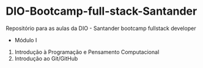 # DIO-Bootcamp-full-stack-Santander
Repositório para as aulas da DIO -  Santander bootcamp fullstack developer

 - Módulo I 
 1. Introdução à Programação e Pensamento Computacional
 2. Introdução ao Git/GitHub
